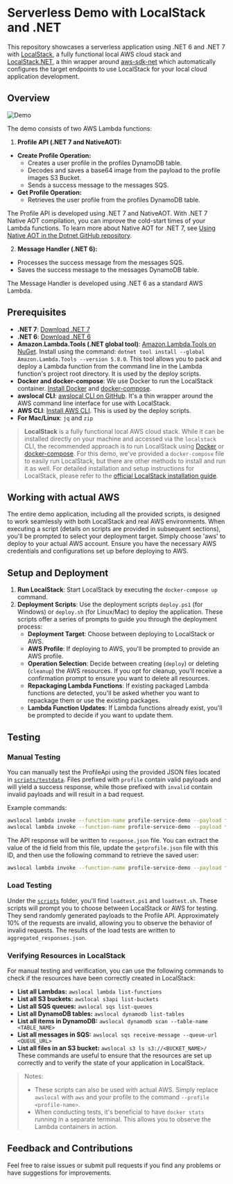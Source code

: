 # Serverless Demo with LocalStack and .NET

This repository showcases a serverless application using .NET 6 and .NET 7 with [LocalStack](https://github.com/localstack/localstack), a fully functional local AWS cloud stack and [LocalStack.NET](https://github.com/localstack-dotnet/localstack-dotnet-client),  a thin wrapper around [aws-sdk-net](https://github.com/aws/aws-sdk-net) which automatically configures the target endpoints to use LocalStack for your local cloud application development.

## Overview

![Demo](https://raw.githubusercontent.com/localstack-dotnet/localstack-serverless-dotnet-demo/master/assets/architecture-non-transparent.drawio.png)

The demo consists of two AWS Lambda functions:

1. **Profile API (.NET 7 and NativeAOT):** 
  - **Create Profile Operation:**
    - Creates a user profile in the profiles DynamoDB table.
    - Decodes and saves a base64 image from the payload to the profile images S3 Bucket.
    - Sends a success message to the messages SQS.
  - **Get Profile Operation:**
    - Retrieves the user profile from the profiles DynamoDB table.

The Profile API is developed using .NET 7 and NativeAOT. With .NET 7 Native AOT compilation, you can improve the cold-start times of your Lambda functions. To learn more about Native AOT for .NET 7, see [Using Native AOT in the Dotnet GitHub repository](https://github.com/dotnet/runtime/tree/main/src/coreclr/nativeaot#readme).

2. **Message Handler (.NET 6):**
  - Processes the success message from the messages SQS.
  - Saves the success message to the messages DynamoDB table.

The Message Handler is developed using .NET 6 as a standard AWS Lambda.

## Prerequisites

- **.NET 7**: [Download .NET 7](https://dotnet.microsoft.com/en-us/download/dotnet/7.0)
- **.NET 6**: [Download .NET 6](https://dotnet.microsoft.com/en-us/download/dotnet/6.0)
- **Amazon.Lambda.Tools (.NET global tool)**: [Amazon.Lambda.Tools on NuGet](https://www.nuget.org/packages/Amazon.Lambda.Tools/). Install using the command: `dotnet tool install --global Amazon.Lambda.Tools --version 5.8.0`. This tool allows you to pack and deploy a Lambda function from the command line in the Lambda function's project root directory. It is used by the deploy scripts.
- **Docker and docker-compose**: We use Docker to run the LocalStack container. [Install Docker](https://docs.docker.com/engine/install/) and [docker-compose](https://docs.docker.com/compose/).
- **awslocal CLI**: [awslocal CLI on GitHub](https://github.com/localstack/awscli-local). It's a thin wrapper around the AWS command line interface for use with LocalStack.
- **AWS CLI**: [Install AWS CLI](https://docs.aws.amazon.com/cli/latest/userguide/getting-started-install.html). This is used by the deploy scripts.
- **For Mac/Linux**: `jq` and `zip`

> **LocalStack** is a fully functional local AWS cloud stack. While it can be installed directly on your machine and accessed via the `localstack` CLI, the recommended approach is to run LocalStack using [Docker](https://docs.docker.com/get-docker/) or [docker-compose](https://docs.docker.com/compose/install/). For this demo, we've provided a `docker-compose` file to easily run LocalStack, but there are other methods to install and run it as well. For detailed installation and setup instructions for LocalStack, please refer to the [official LocalStack installation guide](https://docs.localstack.cloud/getting-started/installation/).

## Working with actual AWS

The entire demo application, including all the provided scripts, is designed to work seamlessly with both LocalStack and real AWS environments. When executing a script (details on scripts are provided in subsequent sections), you'll be prompted to select your deployment target. Simply choose 'aws' to deploy to your actual AWS account. Ensure you have the necessary AWS credentials and configurations set up before deploying to AWS.

## Setup and Deployment

1. **Run LocalStack**: Start LocalStack by executing the `docker-compose up` command.
2. **Deployment Scripts**: Use the deployment scripts `deploy.ps1` (for Windows) or `deploy.sh` (for Linux/Mac) to deploy the application. These scripts offer a series of prompts to guide you through the deployment process:
   - **Deployment Target**: Choose between deploying to LocalStack or AWS.
   - **AWS Profile**: If deploying to AWS, you'll be prompted to provide an AWS profile.
   - **Operation Selection**: Decide between creating (`deploy`) or deleting (`cleanup`) the AWS resources. If you opt for cleanup, you'll receive a confirmation prompt to ensure you want to delete all resources.
   - **Repackaging Lambda Functions**: If existing packaged Lambda functions are detected, you'll be asked whether you want to repackage them or use the existing packages.
   - **Lambda Function Updates**: If Lambda functions already exist, you'll be prompted to decide if you want to update them.

## Testing

### Manual Testing

You can manually test the ProfileApi using the provided JSON files located in [`scripts/testdata`](https://github.com/localstack-dotnet/localstack-serverless-dotnet-demo/tree/master/scripts/testdata). Files prefixed with `profile` contain valid payloads and will yield a success response, while those prefixed with `invalid` contain invalid payloads and will result in a bad request.

Example commands:

```bash
awslocal lambda invoke --function-name profile-service-demo --payload fileb://./scripts/testdata/profile1.json response.json --log-type Tail
awslocal lambda invoke --function-name profile-service-demo --payload fileb://./scripts/testdata/invalid1.json response.json --log-type Tail
```

The API response will be written to `response.json` file. You can extract the value of the id field from this file, update the `getprofile.json` file with this ID, and then use the following command to retrieve the saved user:

```bash
awslocal lambda invoke --function-name profile-service-demo --payload fileb://./scripts/testdata/getprofile.json response.json --log-type Tail
```

### Load Testing
Under the [`scripts`](https://github.com/localstack-dotnet/localstack-serverless-dotnet-demo/tree/master/scripts) folder, you'll find `loadtest.ps1` and `loadtest.sh`. These scripts will prompt you to choose between LocalStack or AWS for testing. They send randomly generated payloads to the Profile API. Approximately 10% of the requests are invalid, allowing you to observe the behavior of invalid requests. The results of the load tests are written to `aggregated_responses.json`.

### Verifying Resources in LocalStack
For manual testing and verification, you can use the following commands to check if the resources have been correctly created in LocalStack:

- **List all Lambdas:** `awslocal lambda list-functions`
- **List all S3 buckets:** `awslocal s3api list-buckets`
- **List all SQS queues:** `awslocal sqs list-queues`
- **List all DynamoDB tables:** `awslocal dynamodb list-tables`
- **List all items in DynamoDB:** `awslocal dynamodb scan --table-name <TABLE_NAME>`
- **List all messages in SQS:** `awslocal sqs receive-message --queue-url <QUEUE_URL>`
- **List all files in an S3 bucket:** `awslocal s3 ls s3://<BUCKET_NAME>/`
These commands are useful to ensure that the resources are set up correctly and to verify the state of your application in LocalStack.

> Notes:
> - These scripts can also be used with actual AWS. Simply replace `awslocal` with `aws` and your profile to the command `--profile <profile-name>`.
> - When conducting tests, it's beneficial to have `docker stats` running in a separate terminal. This allows you to observe the Lambda containers in action.

## Feedback and Contributions

Feel free to raise issues or submit pull requests if you find any problems or have suggestions for improvements.
